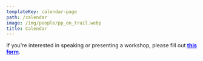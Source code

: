 ```yaml
---
templateKey: calendar-page
path: /calendar
image: /img/people/pp_on_trail.webp
title: Calendar
---
```

If you're interested in speaking or presenting a workshop, please fill out <a style="color:blue; font-weight:bold" target="_blank" href="https://forms.gle/ZHj9inxDV18TJxAA6">this form</a>.